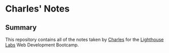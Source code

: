 # Charles' Notes
## Summary 

This repository contains all of the notes taken by [Charles](https://github.com/lovely-cups) for the [Lighthouse Labs](https://www.lighthouselabs.ca/) Web Development Bootcamp.